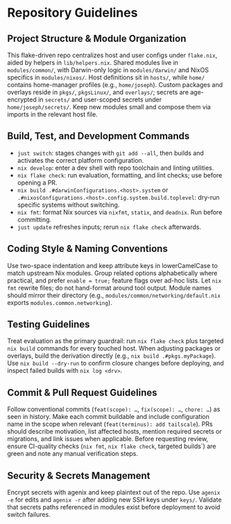 # Repository Guidelines

## Project Structure & Module Organization
This flake-driven repo centralizes host and user configs under `flake.nix`, aided by helpers in `lib/helpers.nix`. Shared modules live in `modules/common/`, with Darwin-only logic in `modules/darwin/` and NixOS specifics in `modules/nixos/`. Host definitions sit in `hosts/`, while `home/` contains home-manager profiles (e.g., `home/joseph`). Custom packages and overlays reside in `pkgs/`, `pkgsLinux/`, and `overlays/`; secrets are age-encrypted in `secrets/` and user-scoped secrets under `home/joseph/secrets/`. Keep new modules small and compose them via imports in the relevant host file.

## Build, Test, and Development Commands
- `just switch`: stages changes with `git add --all`, then builds and activates the correct platform configuration.
- `nix develop`: enter a dev shell with repo toolchain and linting utilities.
- `nix flake check`: run evaluation, formatting, and lint checks; use before opening a PR.
- `nix build .#darwinConfigurations.<host>.system` or `.#nixosConfigurations.<host>.config.system.build.toplevel`: dry-run specific systems without switching.
- `nix fmt`: format Nix sources via `nixfmt`, `statix`, and `deadnix`. Run before committing.
- `just update` refreshes inputs; rerun `nix flake check` afterwards.

## Coding Style & Naming Conventions
Use two-space indentation and keep attribute keys in lowerCamelCase to match upstream Nix modules. Group related options alphabetically where practical, and prefer `enable = true;` feature flags over ad-hoc lists. Let `nix fmt` rewrite files; do not hand-format around tool output. Module names should mirror their directory (e.g., `modules/common/networking/default.nix` exports `modules.common.networking`).

## Testing Guidelines
Treat evaluation as the primary guardrail: run `nix flake check` plus targeted `nix build` commands for every touched host. When adjusting packages or overlays, build the derivation directly (e.g., `nix build .#pkgs.myPackage`). Use `nix build --dry-run` to confirm closure changes before deploying, and inspect failed builds with `nix log <drv>`.

## Commit & Pull Request Guidelines
Follow conventional commits (`feat(scope): …`, `fix(scope): …`, `chore: …`) as seen in history. Make each commit buildable and include configuration name in the scope when relevant (`feat(terminus): add tailscale`). PRs should describe motivation, list affected hosts, mention required secrets or migrations, and link issues when applicable. Before requesting review, ensure CI-quality checks (`nix fmt`, `nix flake check`, targeted builds`) are green and note any manual verification steps.

## Security & Secrets Management
Encrypt secrets with agenix and keep plaintext out of the repo. Use `agenix -e` for edits and `agenix -r` after adding new SSH keys under `keys/`. Validate that secrets paths referenced in modules exist before deployment to avoid switch failures.

